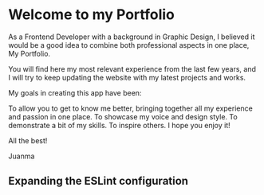 # Welcome to my Portfolio

As a Frontend Developer with a background in Graphic Design, I believed it would be a good idea to combine both professional aspects in one place, My Portfolio.

You will find here my most relevant experience from the last few years, and I will try to keep updating the website with my latest projects and works.

My goals in creating this app have been:

To allow you to get to know me better, bringing together all my experience and passion in one place.
To showcase my voice and design style.
To demonstrate a bit of my skills.
To inspire others.
I hope you enjoy it!

All the best!

Juanma

## Expanding the ESLint configuration
